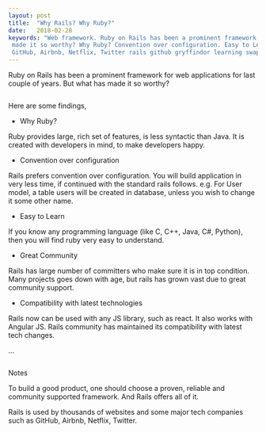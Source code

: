 ```yaml
---
layout: post
title:  "Why Rails? Why Ruby?"
date:   2018-02-28
keywords: "Web framework. Ruby on Rails has been a prominent framework for web applications for last couple of years. But what has
 made it so worthy? Why Ruby? Convention over configuration. Easy to Learn. Great Community. Compatibility with latest technologies. 
 GitHub, Airbnb, Netflix, Twitter rails github gryffindor learning swapnil gourshete"
---
```


Ruby on Rails has been a prominent framework for web applications for last couple of years. But what has made it so worthy?

<img src="{{ '/assets/img/why.jpg' | prepend: site.baseurl }}" alt=""> 

Here are some findings,

* Why Ruby?

Ruby provides large, rich set of features, is less syntactic than Java. It is created with developers 
in mind, to make developers happy.


* Convention over configuration

Rails prefers convention over configuration. You will build application in very less time, if continued with the standard rails follows. e.g. For User model, a table users will be created in database, unless you wish to change it some other name.


* Easy to Learn

If you know any programming language (like C, C++, Java, C#, Python), then you will find ruby very easy to understand.


* Great Community

Rails has large number of committers who make sure it is in top condition. Many projects goes down with age, but rails has grown vast due to great community support.


* Compatibility with latest technologies

Rails now can be used with any JS library, such as react. It also works with Angular JS. Rails community has maintained its compatibility with latest tech changes.

...

<img src="{{ '/assets/img/ruby.png' | prepend: site.baseurl }}" alt=""> 

<dl>
  <dt>Notes</dt>
</dl>

To build a good product, one should choose a proven, reliable and community supported framework. And Rails offers all of it.

Rails is used by thousands of websites and some major tech companies such as GitHub, Airbnb, Netflix, Twitter.